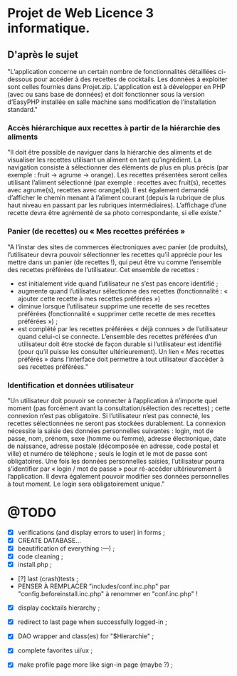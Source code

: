 # Projet de Web Licence 3 informatique.

## D'après le sujet
"L’application concerne un certain nombre de fonctionnalités détaillées ci-dessous pour accéder à des recettes de cocktails. Les données à exploiter sont celles fournies dans Projet.zip.
L'application est à développer en PHP (avec ou sans base de données) et doit fonctionner sous la version d’EasyPHP installée en salle machine sans modification de l’installation standard."

### Accès hiérarchique aux recettes à partir de la hiérarchie des aliments
"Il doit être possible de naviguer dans la hiérarchie des aliments et de visualiser les recettes utilisant un aliment en tant qu’ingrédient. La navigation consiste à sélectionner des éléments de plus en plus précis (par exemple : fruit -> agrume -> orange). Les recettes présentées seront celles utilisant l’aliment sélectionné (par exemple : recettes avec fruit(s), recettes avec agrume(s), recettes avec orange(s)). Il est également demandé d’afficher le chemin menant à l’aliment courant (depuis la rubrique de plus haut niveau en passant par les rubriques intermédiaires).
L’affichage d’une recette devra être agrémenté de sa photo correspondante, si elle existe."

### Panier (de recettes) ou « Mes recettes préférées »
"A l’instar des sites de commerces électroniques avec panier (de produits), l’utilisateur devra pouvoir sélectionner les recettes qu’il apprécie pour les mettre dans un panier (de recettes !), qui peut être vu comme l’ensemble des recettes préférées de l’utilisateur. Cet ensemble de recettes :
- est initialement vide quand l’utilisateur ne s’est pas encore identifié ;
- augmente quand l’utilisateur sélectionne des recettes (fonctionnalité : « ajouter cette recette à mes recettes préférées »)
- diminue lorsque l’utilisateur supprime une recette de ses recettes préférées (fonctionnalité « supprimer cette recette de mes recettes préférées ») ;
- est complété par les recettes préférées « déjà connues » de l’utilisateur quand celui-ci se connecte. L’ensemble des recettes préférées d’un utilisateur doit être stocké de façon durable si l’utilisateur est identifié (pour qu’il puisse les consulter ultérieurement).
Un lien « Mes recettes préférés » dans l’interface doit permettre à tout utilisateur d’accéder à ses recettes préférées."

### Identification et données utilisateur
"Un utilisateur doit pouvoir se connecter à l’application à n’importe quel moment (pas forcément avant la consultation/sélection des recettes) ; cette connexion n’est pas obligatoire. Si l’utilisateur n’est pas connecté, les recettes sélectionnées ne seront pas stockées durablement. La connexion nécessite la saisie des données personnelles suivantes : login, mot de passe, nom, prénom, sexe (homme ou femme), adresse électronique, date de naissance, adresse postale (décomposée en adresse, code postal et ville) et numéro de téléphone ; seuls le login et le mot de passe sont obligatoires. Une fois les données personnelles saisies, l’utilisateur pourra s’identifier par « login / mot de passe » pour ré-accéder ultérieurement à l’application. Il devra également pouvoir modifier ses données personnelles à tout moment. Le login sera obligatoirement unique."

# @TODO

- [x] verifications (and display errors to user) in forms ;
- [x] CREATE DATABASE...
- [x] beautification of everything :—) ;
- [x] code cleaning ;
- [x] install.php ;
- [?] last (crash)tests ;
- PENSER À REMPLACER "includes/conf.inc.php" par "config.beforeinstall.inc.php" à renommer en "conf.inc.php" !
- [x] display cocktails hierarchy ;
- [x] redirect to last page when successfully logged-in ;
- [x] DAO wrapper and class(es) for "$Hierarchie" ;
- [x] complete favorites ui/ux ;
- [x] make profile page more like sign-in page (maybe ?) ;

